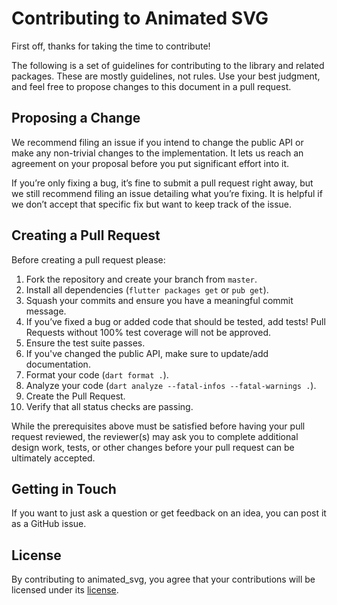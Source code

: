 # Contributing to Animated SVG

First off, thanks for taking the time to contribute!

The following is a set of guidelines for contributing to the library and related packages. These are mostly guidelines, not rules. Use your best judgment, and feel free to propose changes to this document in a pull request.

## Proposing a Change

We recommend filing an issue if you intend to change the public API or make any non-trivial changes to the implementation. It lets us reach an agreement on your proposal before you put significant effort into it.

If you’re only fixing a bug, it’s fine to submit a pull request right away, but we still recommend filing an issue detailing what you’re fixing. It is helpful if we don’t accept that specific fix but want to keep track of the issue.

## Creating a Pull Request

Before creating a pull request please:

1. Fork the repository and create your branch from `master`.
1. Install all dependencies (`flutter packages get` or `pub get`).
1. Squash your commits and ensure you have a meaningful commit message.
1. If you’ve fixed a bug or added code that should be tested, add tests!
   Pull Requests without 100% test coverage will not be approved.
1. Ensure the test suite passes.
1. If you've changed the public API, make sure to update/add documentation.
1. Format your code (`dart format .`).
1. Analyze your code (`dart analyze --fatal-infos --fatal-warnings .`).
1. Create the Pull Request.
1. Verify that all status checks are passing.

While the prerequisites above must be satisfied before having your pull request reviewed, the reviewer(s) may ask you to complete additional design work, tests, or other changes before your pull request can be ultimately accepted.

## Getting in Touch

If you want to just ask a question or get feedback on an idea, you can post it as a GitHub issue.

## License

By contributing to animated_svg, you agree that your contributions will be licensed under its [license](LICENSE).